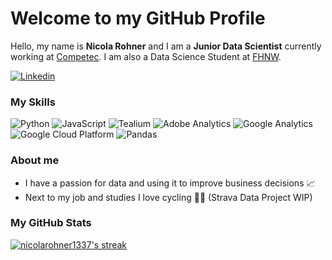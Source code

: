 # Welcome to my GitHub Profile 

Hello, my name is **Nicola Rohner** and I am a **Junior Data Scientist** currently working at [Competec](https://competec.ch/). I am also a Data Science Student at [FHNW](https://www.fhnw.ch/de/studium/technik/data-science).

[![Linkedin](https://img.shields.io/badge/-LinkedIn-blue?style=flat-square&logo=Linkedin&logoColor=white&link=https://www.linkedin.com/in/nicola-rohner-682893152/)](https://www.linkedin.com/in/nicola-rohner-682893152/)

### My Skills
<div>
<img src="https://img.shields.io/badge/-Python-3776AB?style=flat-square&logo=python&logoColor=white" alt="Python" />
<img src="https://img.shields.io/badge/-JavaScript-F7DF1E?style=flat-square&logo=javascript&logoColor=white" alt="JavaScript" /> <img src="https://img.shields.io/badge/-Tealium-00AEEF?style=flat-square&logo=tealium&logoColor=white" alt="Tealium" />
<img src="https://img.shields.io/badge/-Adobe%20Analytics-FF0000?style=flat-square&logo=adobe%20analytics&logoColor=white" alt="Adobe Analytics" />
<img src="https://img.shields.io/badge/-Google%20Analytics-E37400?style=flat-square&logo=google%20analytics&logoColor=white" alt="Google Analytics" />
<img src="https://img.shields.io/badge/-Google%20Cloud%20Platform-4285F4?style=flat-square&logo=google%20cloud&logoColor=white" alt="Google Cloud Platform" />
<img src="https://img.shields.io/badge/-Pandas-150458?style=flat-square&logo=pandas&logoColor=white" alt="Pandas" />
</div>


### About me
- I have a passion for data and using it to improve business decisions 📈
- Next to my job and studies I love cycling 🚴‍♂️ (Strava Data Project WIP)





### My GitHub Stats

[![nicolarohner1337's streak](https://github-readme-streak-stats.herokuapp.com?user=nicolarohner1337&theme=tokyonight)](https://github.com/nicolarohner1337)
